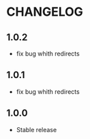 CHANGELOG
==============

1.0.2
-----------------
  * fix bug whith redirects

1.0.1
-----------------
  * fix bug whith redirects

1.0.0
-----------------
  * Stable release
